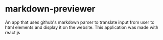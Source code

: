 # markdown-previewer

An app that uses github's markdown parser to translate input from user to html elements and display it on the website.
This application was made with react js
